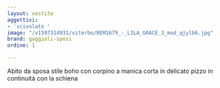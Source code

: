 ```yaml
---
layout: vestito
aggettivi:
- 'scivolato '
image: "/v1597314931/viterbo/REM1679_-_LILA_GRACE_3_mod_qjylb6.jpg"
brand: gaggioli-sposi
ordine: 1

---
```

Abito da sposa stile boho con corpino a manica corta in delicato pizzo in continuità con la schiena